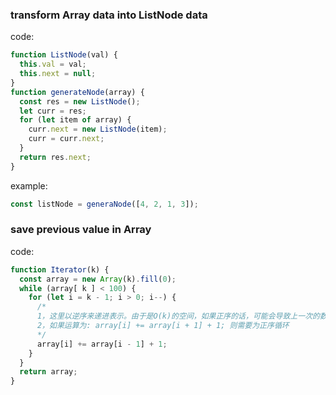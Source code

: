 ### transform Array data into ListNode data

code:

```javascript
function ListNode(val) {
  this.val = val;
  this.next = null;
}
function generateNode(array) {
  const res = new ListNode();
  let curr = res;
  for (let item of array) {
    curr.next = new ListNode(item);
    curr = curr.next;
  }
  return res.next;
}
```

example:

```javascript
const listNode = generaNode([4, 2, 1, 3]);
```

### save previous value in Array

code:

```javascript
function Iterator(k) {
  const array = new Array(k).fill(0);
  while (array[ k ] < 100) {
    for (let i = k - 1; i > 0; i--) {
      /* 
      1，这里以逆序来递进表示。由于是O(k)的空间，如果正序的话，可能会导致上一次的数据被污染
      2，如果运算为: array[i] += array[i + 1] + 1; 则需要为正序循环
      */
      array[i] += array[i - 1] + 1;
    }
  }
  return array;
}
```
